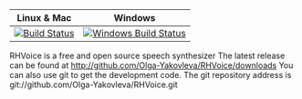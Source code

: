 | Linux & Mac                     |  Windows                              |
|---------------------------------|---------------------------------------|
| [![Build Status][master]][repo] |[![Windows Build Status][branch]][winrepo] |
[master]: https://travis-ci.org/nlprocby/RHVoice.svg?branch=master
[repo]: https://travis-ci.org/nlprocby/RHVoice
[branch]: https://ci.appveyor.com/api/projects/status/04xcn3nclfpjptfs/branch/master?svg=true
[winrepo]: https://ci.appveyor.com/api/projects/status/branch/master

RHVoice is a free and open source speech synthesizer
The latest release can be found at http://github.com/Olga-Yakovleva/RHVoice/downloads
You can also use git to get the development code.
The git repository address is git://github.com/Olga-Yakovleva/RHVoice.git
